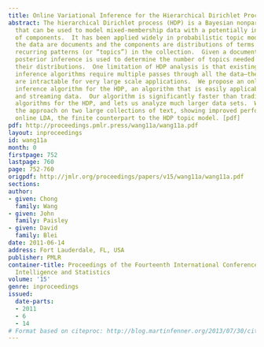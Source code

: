 ```yaml
---
title: Online Variational Inference for the Hierarchical Dirichlet Process
abstract: The hierarchical Dirichlet process (HDP) is a Bayesian nonparametric model
  that can be used to model mixed-membership data with a potentially infinite number
  of components.  It has been applied widely in probabilistic topic modeling, where
  the data are documents and the components are distributions of terms that reflect
  recurring patterns (or “topics”) in the collection.  Given a document collection,
  posterior inference is used to determine the number of topics needed and to characterize
  their distributions.  One limitation of HDP analysis is that existing posterior
  inference algorithms require multiple passes through all the data—these algorithms
  are intractable for very large scale applications.  We propose an online variational
  inference algorithm for the HDP, an algorithm that is easily applicable to massive
  and streaming data.  Our algorithm is significantly faster than traditional inference
  algorithms for the HDP, and lets us analyze much larger data sets.  We illustrate
  the approach on two large collections of text, showing improved performance over
  online LDA, the finite counterpart to the HDP topic model. [pdf]
pdf: http://proceedings.pmlr.press/wang11a/wang11a.pdf
layout: inproceedings
id: wang11a
month: 0
firstpage: 752
lastpage: 760
page: 752-760
origpdf: http://jmlr.org/proceedings/papers/v15/wang11a/wang11a.pdf
sections: 
author:
- given: Chong
  family: Wang
- given: John
  family: Paisley
- given: David
  family: Blei
date: 2011-06-14
address: Fort Lauderdale, FL, USA
publisher: PMLR
container-title: Proceedings of the Fourteenth International Conference on Artificial
  Intelligence and Statistics
volume: '15'
genre: inproceedings
issued:
  date-parts:
  - 2011
  - 6
  - 14
# Format based on citeproc: http://blog.martinfenner.org/2013/07/30/citeproc-yaml-for-bibliographies/
---
```

